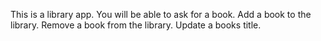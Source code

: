 This is a library app.
You will be able to ask for a book.
Add a book to the library.
Remove a book from the library.
Update a books title.